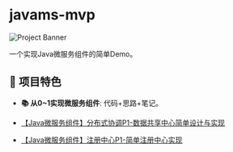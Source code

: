 # javams-mvp

![Project Banner](https://placehold.co/1200x400/000000/FFFFFF/png?text=javams-mvp)

一个实现Java微服务组件的简单Demo。

## 🚀 项目特色

*   **📚 从0~1实现微服务组件**: 代码+思路+笔记。

- [【Java微服务组件】分布式协调P1-数据共享中心简单设计与实现](https://blog.csdn.net/mdwsmg/article/details/148012889)

- [【Java微服务组件】注册中心P1-简单注册中心实现](https://blog.csdn.net/mdwsmg/article/details/147070260)
